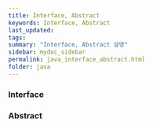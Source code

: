 ```yaml
---
title: Interface, Abstract
keywords: Interface, Abstract
last_updated:
tags:
summary: "Interface, Abstract 설명"
sidebar: mydoc_sidebar
permalink: java_interface_abstract.html
folder: java
---
```


### Interface



### Abstract
